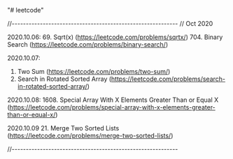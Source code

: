 "# leetcode"

//-----------------------------------------------------------
// Oct 2020

2020.10.06:
   69. Sqrt(x) (https://leetcode.com/problems/sqrtx/)
   704. Binary Search (https://leetcode.com/problems/binary-search/)

2020.10.07:
   1. Two Sum (https://leetcode.com/problems/two-sum/)
   33. Search in Rotated Sorted Array (https://leetcode.com/problems/search-in-rotated-sorted-array/)

2020.10.08:
   1608. Special Array With X Elements Greater Than or Equal X (https://leetcode.com/problems/special-array-with-x-elements-greater-than-or-equal-x/)

2020.10.09
  21. Merge Two Sorted Lists (https://leetcode.com/problems/merge-two-sorted-lists/)

//-----------------------------------------------------------
